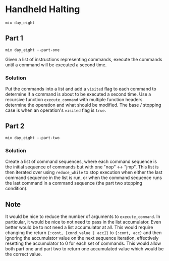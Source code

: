# Handheld Halting
```mix day_eight```

## Part 1
```mix day_eight --part-one```

Given a list of instructions representing commands, execute the commands until a command will be executed a second time.

### Solution
Put the commands into a list and add a `visited` flag to each command to determine if a command is about to be executed a second time. Use a recursive function `execute_command` with multiple function headers determine the operation and what should be modified. The base / stopping case is when an operation's `visited` flag is `true`.

## Part 2
```mix day_eight --part-two```

### Solution
Create a list of command sequences, where each command sequence is the initial sequence of commands but with one "nop" <-> "jmp". This list is then iterated over using `reduce_while` to stop execution when either the last command sequence in the list is run, or when the command sequence runs the last command in a command sequence (the part two stopping condition).

## Note 
It would be nice to reduce the number of arguments to `execute_command`. In particular, it would be nice to not need to pass in the list accumulator. Even better would be to not need a list accumulator at all. This would require changing the return `{:cont, [cmnd_value | acc]}` to `{:cont, acc}` and then ignoring the accumulator value on the next sequence iteration, effectively resetting the accumulator to 0 for each set of commands. This would allow both part one and part two to return one accumulated value which would be the correct value.